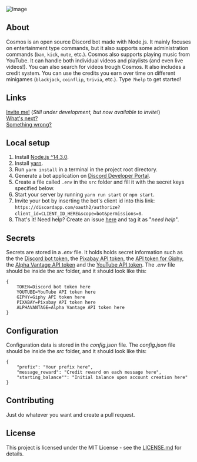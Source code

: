 ![Image](https://i.ibb.co/dLp1FSX/Untitled.png)

## About
Cosmos is an open source Discord bot made with Node.js. It mainly focuses on entertainment type commands, but it also supports some administration commands (`ban`, `kick`, `mute`, etc.). Cosmos also supports playing music from YouTube. It can handle both individual videos and playlists (and even live videos!). You can also search for videos trough Cosmos. It also includes a credit system. You can use the credits you earn over time on different minigames (`blackjack`, `coinflip`, `trivia`, etc.). Type `?help` to get started!

## Links
[Invite me!](https://discordapp.com/oauth2/authorize?client_id=672828141743374340&scope=bot&permissions=8) (*Still under development, but now available to invite!*)  
[What's next?](https://github.com/jonassterud/Cosmos/projects/1)  
[Something wrong?](https://github.com/jonassterud/Cosmos/issues)

## Local setup
1. Install [Node.js ^14.3.0](https://nodejs.org/en/).
2. Install [yarn](https://classic.yarnpkg.com/en/docs/install/#windows-stable).
3. Run `yarn install` in a terminal in the project root directory.
4. Generate a bot application on [Discord Developer Portal](https://discordapp.com/developers/applications/).
5. Create a file called `.env` in the `src` folder and fill it with the secret keys specified below.
6. Start your server by running `yarn run start` or `npm start`.
7. Invite your bot by inserting the bot's client id into this link: `https://discordapp.com/oauth2/authorize?client_id=CLIENT_ID_HERE&scope=bot&permissions=8`.
8. That's it! Need help? Create an issue [here](https://github.com/jonassterud/Cosmos/issues) and tag it as "*need help*".
 
## Secrets
Secrets are stored in a *.env* file. It holds holds secret information such as the the [Discord bot token](https://discordapp.com/developers/applications/), the [Pixabay API token](https://pixabay.com/no/service/about/api/), the [API token for Giphy](https://developers.giphy.com/dashboard/), the [Alpha Vantage API token](https://www.alphavantage.co/) and the [YouTube API token](https://console.cloud.google.com/projectcreate). The *.env* file should be inside the *src* folder, and it should look like this:
```
{
    TOKEN=Discord bot token here
    YOUTUBE=YouTube API token here
    GIPHY=Giphy API token here
    PIXABAY=Pixabay API token here
    ALPHAVANTAGE=Alpha Vantage API token here
}
```

## Configuration
Configuration data is stored in the *config.json* file. The *config.json* file should be inside the *src* folder, and it should look like this:
```
{
    "prefix": "Your prefix here",
    "message_reward": "Credit reward on each message here",
    "starting_balance"": "Initial balance upon account creation here"
}
```

## Contributing
Just do whatever you want and create a pull request.

## License
This project is licensed under the MIT License - see the [LICENSE.md](https://github.com/jonassterud/Cosmos/blob/master/LICENSE) for details.
